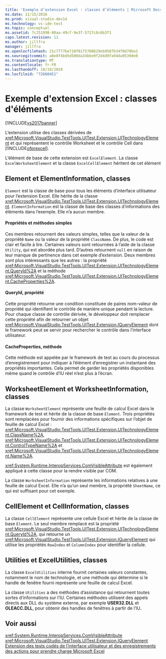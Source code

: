 ```yaml
---
title: 'Exemple d’extension Excel : classes d’éléments | Microsoft Docs'
ms.date: 11/15/2016
ms.prod: visual-studio-dev14
ms.technology: vs-ide-test
ms.topic: conceptual
ms.assetid: 7c251098-00aa-49cf-9e37-5717c0c6b3f1
caps.latest.revision: 11
ms.author: jillfra
manager: jillfra
ms.openlocfilehash: 21c7777be710f0175708629eb9507b34f0d70be2
ms.sourcegitcommit: a8e8f4bd5d508da34bbe9f2d4d9fa94da0539de0
ms.translationtype: MT
ms.contentlocale: fr-FR
ms.lasthandoff: 10/19/2019
ms.locfileid: "72660451"
---
```

# <a name="sample-excel-extension-element-classes"></a>Exemple d'extension Excel : classes d'éléments
[!INCLUDE[vs2017banner](../includes/vs2017banner.md)]

L’extension utilise des classes dérivées de <xref:Microsoft.VisualStudio.TestTools.UITest.Extension.UITechnologyElement> et qui représentent le contrôle Worksheet et le contrôle Cell dans [!INCLUDE[ofprexcel](../includes/ofprexcel-md.md)].

 L’élément de base de cette extension est `ExcelElement`. La classe `ExcelWorksheetElement` et la classe `ExcelCellElement` héritent de cet élément

## <a name="element-and-elementinformation-classes"></a>Element et ElementInformation, classes
 `Element` est la classe de base pour tous les éléments d’interface utilisateur pour l’extension Excel. Elle hérite de la classe <xref:Microsoft.VisualStudio.TestTools.UITest.Extension.UITechnologyElement>. `ElementInformation` est la classe de base des classes d’informations des éléments dans l’exemple. Elle n’a aucun membre.

#### <a name="simple-properties-and-methods"></a>Propriétés et méthodes simples
 Ces membres retournent des valeurs simples, telles que la valeur de la propriété `Name` ou la valeur de la propriété `ClassName`. De plus, le code est clair et facile à lire. Certaines valeurs sont retournées à l’aide de la classe `Utility`, qui est abordée plus tard. D’autres retournent `null` en raison de leur manque de pertinence dans cet exemple d’extension. Deux membres sont plus intéressants que les autres : la propriété <xref:Microsoft.VisualStudio.TestTools.UITest.Extension.UITechnologyElement.QueryId%2A> et la méthode <xref:Microsoft.VisualStudio.TestTools.UITest.Extension.UITechnologyElement.CacheProperties%2A>.

#### <a name="queryid-property"></a>QueryId, propriété
 Cette propriété retourne une condition constituée de paires nom-valeur de propriété qui identifient le contrôle de manière unique pendant la lecture. Pour chaque classe de contrôle dérivée, le développeur doit remplacer cette propriété afin de retourner un objet <xref:Microsoft.VisualStudio.TestTools.UITest.Extension.IQueryElement> dont le framework peut se servir pour rechercher le contrôle dans l’interface utilisateur.

#### <a name="cacheproperties-method"></a>CacheProperties, méthode
 Cette méthode est appelée par le framework de test au cours du processus d’enregistrement pour indiquer à l’élément d’enregistrer un instantané des propriétés importantes. Cela permet de garder les propriétés disponibles même quand le contrôle d’IU réel n’est plus à l’écran.

## <a name="worksheetelement-and-worksheetinformation-classes"></a>WorksheetElement et WorksheetInformation, classes
 La classe `WorksheetElement` représente une feuille de calcul Excel dans le framework de test et hérite de la classe de base `Element`. Trois propriétés sont remplacées pour fournir des informations spécifiques sur l’objet de feuille de calcul Excel : <xref:Microsoft.VisualStudio.TestTools.UITest.Extension.UITechnologyElement.ClassName%2A>, <xref:Microsoft.VisualStudio.TestTools.UITest.Extension.UITechnologyElement.ControlTypeName%2A> et <xref:Microsoft.VisualStudio.TestTools.UITest.Extension.UITechnologyElement.Name%2A>.

 <xref:System.Runtime.InteropServices.ComVisibleAttribute> est également appliqué à cette classe pour la rendre visible par COM.

 La classe `WorksheetInformation` représente les informations relatives à une feuille de calcul Excel. Elle n’a qu’un seul membre, la propriété `SheetName`, ce qui est suffisant pour cet exemple.

## <a name="cellelement-and-cellinformation-classes"></a>CellElement et CellInformation, classes
 La classe `CellElement` représente une cellule Excel et hérite de la classe de base `Element`. Le seul membre remplacé est la propriété <xref:Microsoft.VisualStudio.TestTools.UITest.Extension.UITechnologyElement.QueryId%2A>, qui retourne un <xref:Microsoft.VisualStudio.TestTools.UITest.Extension.IQueryElement> qui utilise les propriétés `RowIndex` et `ColumnIndex` pour identifier la cellule.

## <a name="utilities-and-excelutilities-classes"></a>Utilities et ExcelUtilities, classes
 La classe `ExcelUtilities` interne fournit certaines valeurs constantes, notamment le nom de technologie, et une méthode qui détermine si le handle de fenêtre fourni représente une feuille de calcul Excel.

 La classe `Utilities` a des méthodes d’assistance qui retournent toutes sortes d’informations sur l’IU. Certaines méthodes utilisent des appels directs aux DLL du système externe, par exemple **USER32.DLL** et **OLEACC.DLL**, pour obtenir des handles de fenêtres à partir de l’IU<strong>.</strong>

## <a name="see-also"></a>Voir aussi
 <xref:System.Runtime.InteropServices.ComVisibleAttribute> <xref:Microsoft.VisualStudio.TestTools.UITest.Extension.IQueryElement>
 [Extension des tests codés de l’interface utilisateur et des enregistrements des actions pour prendre charge Microsoft Excel](../test/extending-coded-ui-tests-and-action-recordings-to-support-microsoft-excel.md)
